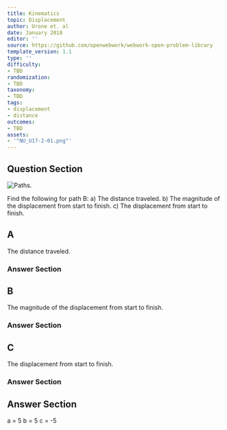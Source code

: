 ```yaml
---
title: Kinematics
topic: Displacement
author: Urone et. al
date: January 2018
editor: ''
source: https://github.com/openwebwork/webwork-open-problem-library
template_version: 1.1
type: ''
difficulty:
- TBD
randomization:
- TBD
taxonomy:
- TBD
tags:
- displacement
- distance
outcomes:
- TBD
assets:
- '"NU_U17-2-01.png"'
---
```


## Question Section 

![Paths.]("NU_U17-2-01.png")

Find the following for path B:
a) The distance traveled.
b) The magnitude of the displacement from start to finish.
c) The displacement from start to finish.

## A
The distance traveled.
### Answer Section
## B
The magnitude of the displacement from start to finish.
### Answer Section
## C
The displacement from start to finish.
### Answer Section


## Answer Section

a = 5
b = 5
c = -5